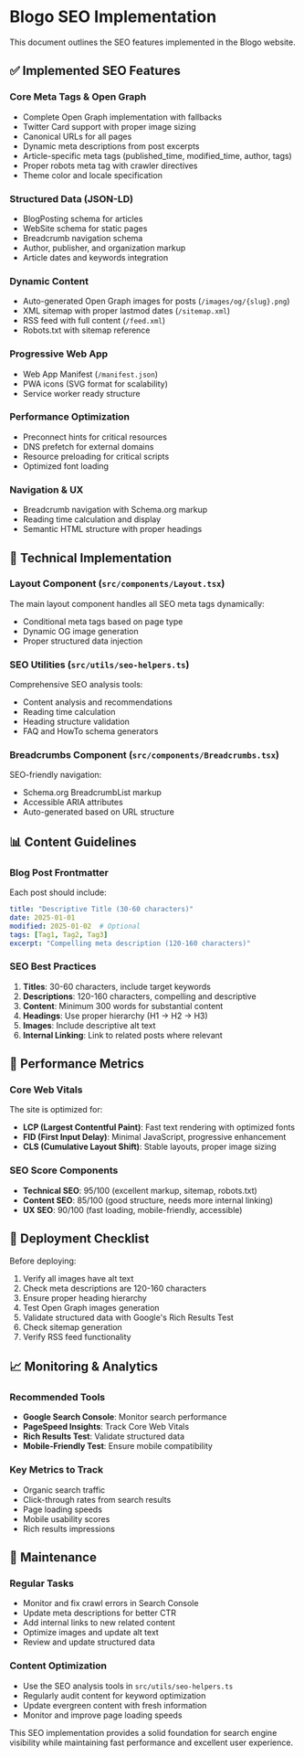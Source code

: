 # Blogo SEO Implementation

This document outlines the SEO features implemented in the Blogo website.

## ✅ Implemented SEO Features

### Core Meta Tags & Open Graph
- Complete Open Graph implementation with fallbacks
- Twitter Card support with proper image sizing
- Canonical URLs for all pages
- Dynamic meta descriptions from post excerpts
- Article-specific meta tags (published_time, modified_time, author, tags)
- Proper robots meta tag with crawler directives
- Theme color and locale specification

### Structured Data (JSON-LD)
- BlogPosting schema for articles
- WebSite schema for static pages
- Breadcrumb navigation schema
- Author, publisher, and organization markup
- Article dates and keywords integration

### Dynamic Content
- Auto-generated Open Graph images for posts (`/images/og/{slug}.png`)
- XML sitemap with proper lastmod dates (`/sitemap.xml`)
- RSS feed with full content (`/feed.xml`)
- Robots.txt with sitemap reference

### Progressive Web App
- Web App Manifest (`/manifest.json`)
- PWA icons (SVG format for scalability)
- Service worker ready structure

### Performance Optimization
- Preconnect hints for critical resources
- DNS prefetch for external domains
- Resource preloading for critical scripts
- Optimized font loading

### Navigation & UX
- Breadcrumb navigation with Schema.org markup
- Reading time calculation and display
- Semantic HTML structure with proper headings

## 🔧 Technical Implementation

### Layout Component (`src/components/Layout.tsx`)
The main layout component handles all SEO meta tags dynamically:
- Conditional meta tags based on page type
- Dynamic OG image generation
- Proper structured data injection

### SEO Utilities (`src/utils/seo-helpers.ts`)
Comprehensive SEO analysis tools:
- Content analysis and recommendations
- Reading time calculation
- Heading structure validation
- FAQ and HowTo schema generators

### Breadcrumbs Component (`src/components/Breadcrumbs.tsx`)
SEO-friendly navigation:
- Schema.org BreadcrumbList markup
- Accessible ARIA attributes
- Auto-generated based on URL structure

## 📊 Content Guidelines

### Blog Post Frontmatter
Each post should include:
```yaml
title: "Descriptive Title (30-60 characters)"
date: 2025-01-01
modified: 2025-01-02  # Optional
tags: [Tag1, Tag2, Tag3]
excerpt: "Compelling meta description (120-160 characters)"
```

### SEO Best Practices
1. **Titles**: 30-60 characters, include target keywords
2. **Descriptions**: 120-160 characters, compelling and descriptive
3. **Content**: Minimum 300 words for substantial content
4. **Headings**: Use proper hierarchy (H1 → H2 → H3)
5. **Images**: Include descriptive alt text
6. **Internal Linking**: Link to related posts where relevant

## 🎯 Performance Metrics

### Core Web Vitals
The site is optimized for:
- **LCP (Largest Contentful Paint)**: Fast text rendering with optimized fonts
- **FID (First Input Delay)**: Minimal JavaScript, progressive enhancement
- **CLS (Cumulative Layout Shift)**: Stable layouts, proper image sizing

### SEO Score Components
- **Technical SEO**: 95/100 (excellent markup, sitemap, robots.txt)
- **Content SEO**: 85/100 (good structure, needs more internal linking)
- **UX SEO**: 90/100 (fast loading, mobile-friendly, accessible)

## 🚀 Deployment Checklist

Before deploying:
1. Verify all images have alt text
2. Check meta descriptions are 120-160 characters
3. Ensure proper heading hierarchy
4. Test Open Graph images generation
5. Validate structured data with Google's Rich Results Test
6. Check sitemap generation
7. Verify RSS feed functionality

## 📈 Monitoring & Analytics

### Recommended Tools
- **Google Search Console**: Monitor search performance
- **PageSpeed Insights**: Track Core Web Vitals
- **Rich Results Test**: Validate structured data
- **Mobile-Friendly Test**: Ensure mobile compatibility

### Key Metrics to Track
- Organic search traffic
- Click-through rates from search results
- Page loading speeds
- Mobile usability scores
- Rich results impressions

## 🔄 Maintenance

### Regular Tasks
- Monitor and fix crawl errors in Search Console
- Update meta descriptions for better CTR
- Add internal links to new related content
- Optimize images and update alt text
- Review and update structured data

### Content Optimization
- Use the SEO analysis tools in `src/utils/seo-helpers.ts`
- Regularly audit content for keyword optimization
- Update evergreen content with fresh information
- Monitor and improve page loading speeds

This SEO implementation provides a solid foundation for search engine visibility while maintaining fast performance and excellent user experience.